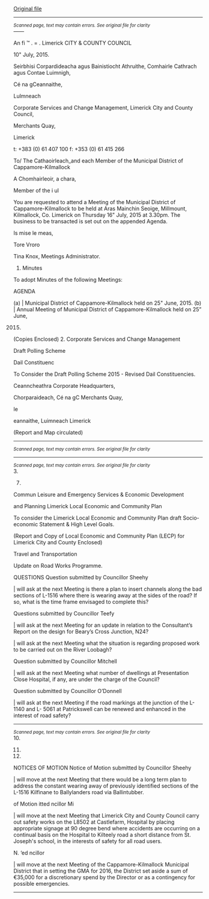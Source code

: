 [Original file](https://www.limerick.ie/sites/default/files/media/documents/2017-06/Agenda%20-%20Monthly%20Meeting%20Municipal%20District%20of%20Cappamore-Kilmallock%20-%2016th%20July%202015.pdf)

---
*<small>Scanned page, text may contain errors. See original file for clarity</small>*  
_——_

An fi ™
. = .
Limerick
CITY & COUNTY
COUNCIL

10" July, 2015.

Seirbhisi Corpardideacha agus Bainistiocht Athruithe,
Comhairle Cathrach agus Contae Luimnigh,

Cé na gCeannaithe,

Lulmneach

Corporate Services and Change Management,
Limerick City and County Council,

Merchants Quay,

Limerick

t: +383 (0) 61 407 100
f: +353 (0) 61 415 266

To/ The Cathaoirleach_and each Member of the Municipal
District of Cappamore-Kilmallock

A Chomhairleoir, a chara,

Member of the
i ul

You are requested to attend a Meeting of the Municipal District of Cappamore-Kilmallock to be
held at Aras Mainchin Seoige, Millmount, Kilmallock, Co. Limerick on Thursday 16" July, 2015
at 3.30pm. The business to be transacted is set out on the appended Agenda.

Is mise le meas,

Tore Vroro

Tina Knox,
Meetings Administrator.

1. Minutes

To adopt Minutes of the following Meetings:

AGENDA

(a) | Municipal District of Cappamore-Kilmallock held on 25" June, 2015.
(b) | Annual Meeting of Municipal District of Cappamore-Kilmallock held on 25” June,

2015.
(Copies Enclosed)
2. Corporate Services and Change Management

Draft Polling Scheme

Dail Constituenc

To Consider the Draft Polling Scheme 2015 - Revised Dail Constituencies.

Ceanncheathra
Corporate Headquarters,

Chorparaideach, Cé na gC
Merchants Quay,

le

eannaithe, Luimneach
Limerick

(Report and Map circulated)


---
*<small>Scanned page, text may contain errors. See original file for clarity</small>*  


---
*<small>Scanned page, text may contain errors. See original file for clarity</small>*  
3.

7.

Commun Leisure and Emergency Services & Economic Development

and Planning
Limerick Local Economic and Community Plan

To consider the Limerick Local Economic and Community Plan draft Socio-economic
Statement & High Level Goals.

(Report and Copy of Local Economic and Community
Plan (LECP) for Limerick City and County Enclosed)

Travel and Transportation

Update on Road Works Programme.

QUESTIONS
Question submitted by Councillor Sheehy

| will ask at the next Meeting is there a plan to insert channels along the bad sections of
L-1516 where there is wearing away at the sides of the road? If so, what is the time
frame envisaged to complete this?

Questions submitted by Councillor Teefy

| will ask at the next Meeting for an update in relation to the Consultant’s Report on the
design for Beary’s Cross Junction, N24?

| will ask at the next Meeting what the situation is regarding proposed work to be carried
out on the River Loobagh?

Question submitted by Councillor Mitchell

| will ask at the next Meeting what number of dwellings at Presentation Close Hospital, if
any, are under the charge of the Council?

Question submitted by Councillor O’Donnell

| will ask at the next Meeting if the road markings at the junction of the L-1140 and L-
5061 at Patrickswell can be renewed and enhanced in the interest of road safety?


---
*<small>Scanned page, text may contain errors. See original file for clarity</small>*  
10.

11.

12.

NOTICES OF MOTION
Notice of Motion submitted by Councillor Sheehy

| will move at the next Meeting that there would be a long term plan to address the
constant wearing away of previously identified sections of the L-1516 Kilfinane to
Ballylanders road via Ballintubber.

of Motion itted ncillor Mi

| will move at the next Meeting that Limerick City and County Council carry out safety
works on the L8502 at Castlefarm, Hospital by placing appropriate signage at 90 degree
bend where accidents are occurring on a continual basis on the Hospital to Kilteely road
a short distance from St. Joseph's school, in the interests of safety for all road users.

N. ‘ed ncillor

| will move at the next Meeting of the Cappamore-Kilmallock Municipal District that in
setting the GMA for 2016, the District set aside a sum of €35,000 for a discretionary
spend by the Director or as a contingency for possible emergencies.


---
